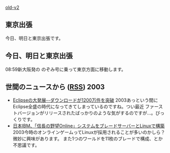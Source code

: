 [old-v2](ig031009-orig.html)

## 東京出張

今日、明日と東京出張です。


## 今日、明日と東京出張

08:59新大阪発の のぞみ号に乗って東京方面に移動します。

## 世間のニュースから ([RSS](ig031009-news.xml)) 2003


* [Eclipseの大発展--ダウンロードが1200万件を突破](http://japan.linux.com/opensource/03/10/06/0225206.shtml)  2003あっという間にEclipse全盛の時代になってきてしまっているのですね。つい最近 ファーストバージョンがリリースされたばっかりのような気がするのですが…。びっくりです。
* [日本IBM、「信長の野望Online」システムをブレードサーバーとLinuxで構築](http://japan.linux.com/news/03/10/06/0027207.shtml)  2003今時のオンラインゲームってLinuxが採用されることが多いのかしら？微妙に興味があります。 また1つのワールドを11枚のブレードで構成、とか不思議です。